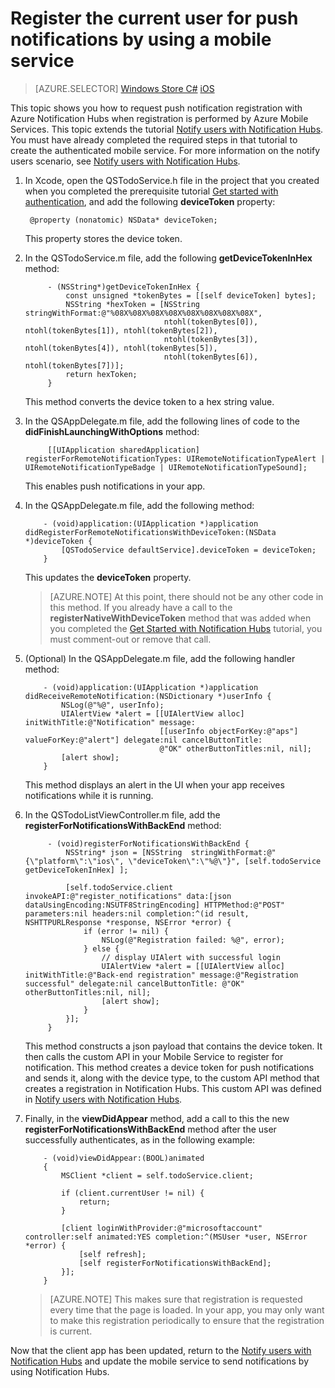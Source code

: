 <properties 
	pageTitle="Register current user for push notifications using a mobile service | Windows Azure" 
	description="Learn how to request push notification registration in an iOS app with Azure Notification Hubs when registeration is performed by Azure Mobile Services." 
	services="notification-hubs" 
	documentationCenter="ios" 
	authors="ysxu" 
	manager="dwrede" 
	editor=""/>

<tags
	ms.service="mobile-services"
	ms.date="07/28/2015"
	wacn.date=""/>

# Register the current user for push notifications by using a mobile service

> [AZURE.SELECTOR]
[Windows Store C#](/documentation/articles/notification-hubs-windows-store-mobile-services-register-user-push-notifications)
[iOS](/documentation/articles/notification-hubs-ios-mobile-services-register-user-push-notifications)

This topic shows you how to request push notification registration with Azure Notification Hubs when registration is performed by Azure Mobile Services. This topic extends the tutorial [Notify users with Notification Hubs]. You must have already completed the required steps in that tutorial to create the authenticated mobile service. For more information on the notify users scenario, see [Notify users with Notification Hubs].  

1. In Xcode, open the QSTodoService.h file in the project that you created when you completed the prerequisite tutorial [Get started with authentication], and add the following **deviceToken** property:

		@property (nonatomic) NSData* deviceToken;

 	This property stores the device token.

2. In the QSTodoService.m file, add the following **getDeviceTokenInHex** method:

			- (NSString*)getDeviceTokenInHex {
			    const unsigned *tokenBytes = [[self deviceToken] bytes];
			    NSString *hexToken = [NSString stringWithFormat:@"%08X%08X%08X%08X%08X%08X%08X%08X",
			                          ntohl(tokenBytes[0]), ntohl(tokenBytes[1]), ntohl(tokenBytes[2]),
			                          ntohl(tokenBytes[3]), ntohl(tokenBytes[4]), ntohl(tokenBytes[5]),
			                          ntohl(tokenBytes[6]), ntohl(tokenBytes[7])];
			    return hexToken;
			}

	This method converts the device token to a hex string value.

3. In the QSAppDelegate.m file, add the following lines of code to the **didFinishLaunchingWithOptions** method:

			[[UIApplication sharedApplication] registerForRemoteNotificationTypes: UIRemoteNotificationTypeAlert | UIRemoteNotificationTypeBadge | UIRemoteNotificationTypeSound];

	This enables push notifications in your app.

4. 	In the QSAppDelegate.m file, add the following method:

			- (void)application:(UIApplication *)application didRegisterForRemoteNotificationsWithDeviceToken:(NSData *)deviceToken {
			    [QSTodoService defaultService].deviceToken = deviceToken;
			}

	This updates the **deviceToken** property.

	> [AZURE.NOTE] At this point, there should not be any other code in this method. If you already have a call to the **registerNativeWithDeviceToken** method that was added when you completed the [Get Started with Notification Hubs](/manage/services/notification-hubs/get-started-notification-hubs-ios/"%20target="_blank") tutorial, you must comment-out or remove that call.

5.  (Optional) In the QSAppDelegate.m file, add the following handler method:

			- (void)application:(UIApplication *)application didReceiveRemoteNotification:(NSDictionary *)userInfo {
			    NSLog(@"%@", userInfo);
			    UIAlertView *alert = [[UIAlertView alloc] initWithTitle:@"Notification" message:
			                          [[userInfo objectForKey:@"aps"] valueForKey:@"alert"] delegate:nil cancelButtonTitle:
			                          @"OK" otherButtonTitles:nil, nil];
			    [alert show];
			}

 	This method displays an alert in the UI when your app receives notifications while it is running.

6. In the QSTodoListViewController.m file, add the **registerForNotificationsWithBackEnd** method:

			- (void)registerForNotificationsWithBackEnd {
			    NSString* json = [NSString  stringWithFormat:@"{\"platform\":\"ios\", \"deviceToken\":\"%@\"}", [self.todoService getDeviceTokenInHex] ];

			    [self.todoService.client invokeAPI:@"register_notifications" data:[json dataUsingEncoding:NSUTF8StringEncoding] HTTPMethod:@"POST" parameters:nil headers:nil completion:^(id result, NSHTTPURLResponse *response, NSError *error) {
			        if (error != nil) {
			            NSLog(@"Registration failed: %@", error);
			        } else {
			            // display UIAlert with successful login
			            UIAlertView *alert = [[UIAlertView alloc] initWithTitle:@"Back-end registration" message:@"Registration successful" delegate:nil cancelButtonTitle: @"OK" otherButtonTitles:nil, nil];
			            [alert show];
			        }
			    }];
			}

	This method constructs a json payload that contains the device token. It then calls the custom API in your Mobile Service to register for notification. This method creates a device token for push notifications and sends it, along with the device type, to the custom API method that creates a registration in Notification Hubs. This custom API was defined in [Notify users with Notification Hubs].

7.	Finally, in the **viewDidAppear** method, add a call to this the new **registerForNotificationsWithBackEnd** method after the user successfully authenticates, as in the following example:

			- (void)viewDidAppear:(BOOL)animated
			{
			    MSClient *client = self.todoService.client;

			    if (client.currentUser != nil) {
			        return;
			    }

			    [client loginWithProvider:@"microsoftaccount" controller:self animated:YES completion:^(MSUser *user, NSError *error) {
			        [self refresh];
			        [self registerForNotificationsWithBackEnd];
			    }];
			}

	> [AZURE.NOTE] This makes sure that registration is requested every time that the page is loaded. In your app, you may only want to make this registration periodically to ensure that the registration is current.
	
Now that the client app has been updated, return to the [Notify users with Notification Hubs] and update the mobile service to send notifications by using Notification Hubs.

<!-- Anchors. -->

<!-- Images. -->


<!-- URLs. -->
[Notify users with Notification Hubs]: /manage/services/notification-hubs/notify-users
[Get started with authentication]: /develop/mobile/tutorials/get-started-with-users-ios/

[Azure Management Portal]: https://manage.windowsazure.cn/
[Get Started with Notification Hubs]: /manage/services/notification-hubs/get-started-notification-hubs-ios/
 
